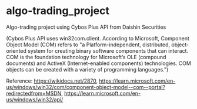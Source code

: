 # algo-trading_project
Algo-trading project using Cybos Plus API from Daishin Securities

(Cybos Plus API uses win32com.client. According to Microsoft, Component Object Model (COM) refers to "a Platform-independent, distributed, object-oriented system for creating binary software components that can interact. COM is the foundation technology for Microsoft’s OLE (compound documents) and ActiveX (Internet-enabled components) technologies. COM objects can be created with a variety of programming languages.") 

Reference: 
https://wikidocs.net/2870,
https://learn.microsoft.com/en-us/windows/win32/com/component-object-model--com--portal?redirectedfrom=MSDN,
https://learn.microsoft.com/en-us/windows/win32/api/ 
